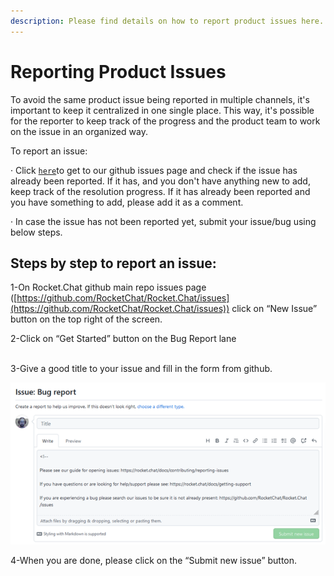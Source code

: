```yaml
---
description: Please find details on how to report product issues here.
---
```


# Reporting Product Issues

To avoid the same product issue being reported in multiple channels, it's important to keep it centralized in one single place. This way, it's possible for the reporter to keep track of the progress and the product team to work on the issue in an organized way.

To report an issue:

·         Click [`here`](https://github.com/RocketChat/Rocket.Chat/issues)to get to our github issues page and check if the issue has already been reported. If it has, and you don't have anything new to add, keep track of the resolution progress. If it has already been reported and you have something to add, please add it as a comment.

&#x20;·         In case the issue has not been reported yet, submit your issue/bug using below steps.

## Steps by step to report an issue:

1-On Rocket.Chat github main repo issues page ([https://github.com/RocketChat/Rocket.Chat/issues](https://github.com/RocketChat/Rocket.Chat/issues)) click on “New Issue” button on the top right of the screen.

&#x20;2-Click on “Get Started” button on the Bug Report lane\
<img src="../../.gitbook/assets/image (2).png" alt="" data-size="original">

&#x20;3-Give a good title to your issue and fill in the form from github.

![](<../../.gitbook/assets/image (3).png>)

4-When you are done, please click on the “Submit new issue” button.

